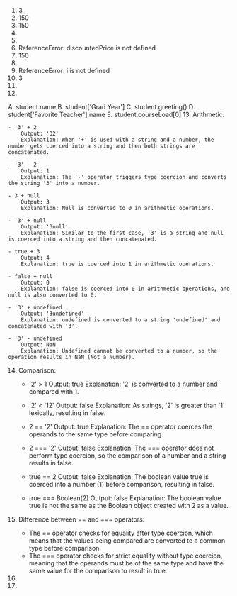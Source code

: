 1. 3
2. 150
3. 150
4.
5.
6. ReferenceError: discountedPrice is not defined
7. 150
8.
9. ReferenceError: i is not defined
10. 3
11. 
12.
A. student.name
B. student['Grad Year']
C. student.greeting()
D. student['Favorite Teacher'].name
E. student.courseLoad[0]
13. Arithmetic:

    - '3' + 2
        Output: '32'
        Explanation: When '+' is used with a string and a number, the number gets coerced into a string and then both strings are concatenated.

    - '3' - 2
        Output: 1
        Explanation: The '-' operator triggers type coercion and converts the string '3' into a number.

    - 3 + null
        Output: 3
        Explanation: Null is converted to 0 in arithmetic operations.

    - '3' + null
        Output: '3null'
        Explanation: Similar to the first case, '3' is a string and null is coerced into a string and then concatenated.

    - true + 3
        Output: 4
        Explanation: true is coerced into 1 in arithmetic operations.

    - false + null
        Output: 0
        Explanation: false is coerced into 0 in arithmetic operations, and null is also converted to 0.

    - '3' + undefined
        Output: '3undefined'
        Explanation: undefined is converted to a string 'undefined' and concatenated with '3'.

    - '3' - undefined
        Output: NaN
        Explanation: Undefined cannot be converted to a number, so the operation results in NaN (Not a Number).

14. Comparison:

    - '2' > 1
        Output: true
        Explanation: '2' is converted to a number and compared with 1.

    - '2' < '12'
        Output: false
        Explanation: As strings, '2' is greater than '1' lexically, resulting in false.

    - 2 == '2'
        Output: true
        Explanation: The == operator coerces the operands to the same type before comparing.

    - 2 === '2'
        Output: false
        Explanation: The === operator does not perform type coercion, so the comparison of a number and a string results in false.

    - true == 2
        Output: false
        Explanation: The boolean value true is coerced into a number (1) before comparison, resulting in false.

    - true === Boolean(2)
        Output: false
        Explanation: The boolean value true is not the same as the Boolean object created with 2 as a value.

15. Difference between == and === operators:
    - The == operator checks for equality after type coercion, which means that the values being compared are converted to a common type before comparison.
    - The === operator checks for strict equality without type coercion, meaning that the operands must be of the same type and have the same value for the comparison to result in true.
17.
19.
